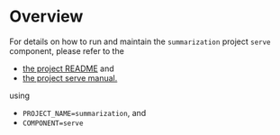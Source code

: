 # Overview

For details on how to run and maintain the `summarization` project `serve` component, please refer
to the
- [the project README](../README.md) and
- [the project serve manual.](../../manuals/03_serve.md)

using

- `PROJECT_NAME=summarization`, and
- `COMPONENT=serve`
